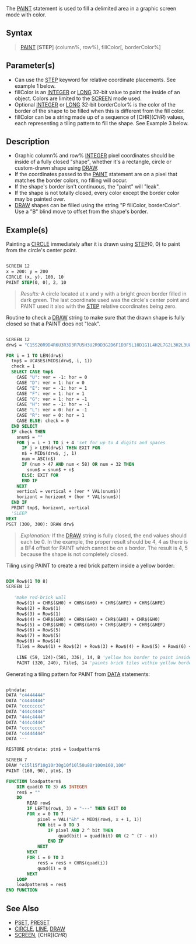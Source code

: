 The [PAINT](PAINT) statement is used to fill a delimited area in a graphic screen mode with color.

## Syntax

>  [PAINT](PAINT) [**STEP**] (column%, row%), fillColor[, borderColor%]

## Parameter(s)

* Can use the [STEP](STEP) keyword for relative coordinate placements. See example 1 below.
* fillColor is an [INTEGER](INTEGER) or [LONG](LONG) 32-bit value to paint the inside of an object. Colors are limited to the [SCREEN](SCREEN) mode used.
* Optional [INTEGER](INTEGER) or [LONG](LONG) 32-bit borderColor% is the color of the border of the shape to be filled when this is different from the fill color. 
* fillColor can be a string made up of a sequence of [CHR$](CHR$) values, each representing a tiling pattern to fill the shape. See Example 3 below.

## Description

* Graphic column% and row% [INTEGER](INTEGER) pixel coordinates should be inside of a fully closed "shape", whether it's a rectangle, circle or custom-drawn shape using [DRAW](DRAW).
* If the coordinates passed to the [PAINT](PAINT) statement are on a pixel that matches the border colors, no filling will occur.
* If the shape's border isn't continuous, the "paint" will "leak". 
* If the shape is not totally closed, every color except the border color may be painted over.
* [DRAW](DRAW) shapes can be filled using the string "P fillColor, borderColor". Use a "B" blind move to offset from the shape's border.

## Example(s)

Painting a [CIRCLE](CIRCLE) immediately after it is drawn using [STEP](STEP)(0, 0) to paint from the circle's center point.

```vb

SCREEN 12
x = 200: y = 200
CIRCLE (x, y), 100, 10
PAINT STEP(0, 0), 2, 10 

```

> *Results:* A circle located at x and y with a bright green border filled in dark green. The last coordinate used was the circle's center point and PAINT used it also with the [STEP](STEP) relative coordinates being zero.

Routine to check a [DRAW](DRAW) string to make sure that the drawn shape is fully closed so that a PAINT does not "leak".

```vb

SCREEN 12
drw$ = "C15S20R9D4R6U3R3D3R7U5H3U2R9D3G2D6F1D3F5L10D1G1L4H2L7G2L3H2L3U8L2U5R1BF4"

FOR i = 1 TO LEN(drw$)
  tmp$ = UCASE$(MID$(drw$, i, 1))
  check = 1
  SELECT CASE tmp$
    CASE "U": ver = -1: hor = 0
    CASE "D": ver = 1: hor = 0
    CASE "E": ver = -1: hor = 1
    CASE "F": ver = 1: hor = 1
    CASE "G": ver = 1: hor = -1
    CASE "H": ver = -1: hor = -1
    CASE "L": ver = 0: hor = -1
    CASE "R": ver = 0: hor = 1
    CASE ELSE: check = 0
  END SELECT
  IF check THEN
    snum$ = ""
    FOR j = i + 1 TO i + 4 'set for up to 4 digits and spaces
      IF j > LEN(drw$) THEN EXIT FOR
      n$ = MID$(drw$, j, 1)
      num = ASC(n$)
      IF (num > 47 AND num < 58) OR num = 32 THEN
        snum$ = snum$ + n$
      ELSE: EXIT FOR
      END IF
    NEXT
    vertical = vertical + (ver * VAL(snum$))
    horizont = horizont + (hor * VAL(snum$))
  END IF
  PRINT tmp$, horizont, vertical
  'SLEEP
NEXT
PSET (300, 300): DRAW drw$ 

```

> *Explanation:* If the [DRAW](DRAW) string is fully closed, the end values should each be 0. In the example, the proper result should be 4, 4 as there is a BF4 offset for PAINT which cannot be on a border. The result is 4, 5 because the shape is not completely closed.

Tiling using PAINT to create a red brick pattern inside a yellow border:

```vb

DIM Row$(1 TO 8) 
SCREEN 12
 
   'make red-brick wall
    Row$(1) = CHR$(&H0) + CHR$(&H0) + CHR$(&HFE) + CHR$(&HFE)
    Row$(2) = Row$(1)
    Row$(3) = Row$(1)
    Row$(4) = CHR$(&H0) + CHR$(&H0) + CHR$(&H0) + CHR$(&H0)
    Row$(5) = CHR$(&H0) + CHR$(&H0) + CHR$(&HEF) + CHR$(&HEF)
    Row$(6) = Row$(5)
    Row$(7) = Row$(5)
    Row$(8) = Row$(4)
    Tile$ = Row$(1) + Row$(2) + Row$(3) + Row$(4) + Row$(5) + Row$(6) + Row$(7) + Row$(8)
 
    LINE (59, 124)-(581, 336), 14, B 'yellow box border to paint inside
    PAINT (320, 240), Tile$, 14 'paints brick tiles within yellow border

```

Generating a tiling pattern for PAINT from [DATA](DATA) statements:

```vb

ptndata:
DATA "c4444444"
DATA "c4444444"
DATA "cccccccc"
DATA "444c4444"
DATA "444c4444"
DATA "444c4444"
DATA "cccccccc"
DATA "c4444444"
DATA ---

RESTORE ptndata: ptn$ = loadpattern$

SCREEN 7
DRAW "c15l15f10g10r30g10f10l50u80r100m160,100"
PAINT (160, 90), ptn$, 15

FUNCTION loadpattern$
    DIM quad(0 TO 3) AS INTEGER
    res$ = ""
    DO
        READ row$
        IF LEFT$(row$, 3) = "---" THEN EXIT DO
        FOR x = 0 TO 7
            pixel = VAL("&h" + MID$(row$, x + 1, 1))
            FOR bit = 0 TO 3
                IF pixel AND 2 ^ bit THEN
                    quad(bit) = quad(bit) OR (2 ^ (7 - x))
                END IF
            NEXT
        NEXT
        FOR i = 0 TO 3
            res$ = res$ + CHR$(quad(i))
            quad(i) = 0
        NEXT
    LOOP
    loadpattern$ = res$
END FUNCTION

```

## See Also

* [PSET](PSET), [PRESET](PRESET)
* [CIRCLE](CIRCLE), [LINE](LINE), [DRAW](DRAW)
* [SCREEN](SCREEN), [CHR$](CHR$)
